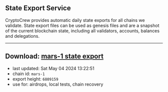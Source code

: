 ## State Export Service
CryptoCrew provides automatic daily state exports for all chains we validate. State export files can be used as genesis files and are a snapshot of the current blockchain state, including all validators, accounts, balances and delegations.

---
**Download: [mars-1 state export](https://dl-eu2.ccvalidators.com/SERVICE/mars/mars-1_export_6809159.json)**
---

- last updated: Sat May 04 2024 13:22:51
- chain id: `mars-1`
- export height: `6809159`
- use for: airdrops, local tests, chain recovery
